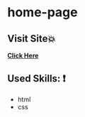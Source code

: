 # home-page
## Visit Site:boom:
**[Click Here]( https://amal-mousa.github.io/home-page/)**
## Used Skills: :exclamation:
* html
* css
